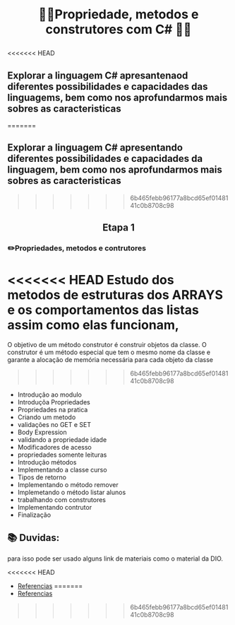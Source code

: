 # <p align="center"> 👨‍💻Propriedade, metodos e construtores com C# 👨‍💻 </p>

<<<<<<< HEAD
## Explorar a linguagem C# apresantenaod diferentes possibilidades e capacidades das linguagems, bem como nos aprofundarmos mais sobres as caracteristicas
=======
## Explorar a linguagem C# apresentando diferentes possibilidades e capacidades da linguagem, bem como nos aprofundarmos mais sobres as caracteristicas
>>>>>>> 6b465febb96177a8bcd65ef0148141c0b8708c98

###
## <p align="center"> Etapa 1 </p>
###  ✏️Propriedades, metodos e contrutores

<<<<<<< HEAD
Estudo dos metodos de estruturas dos ARRAYS e os comportamentos das listas assim como elas funcionam, 
=======
O objetivo de um método construtor é construir objetos da classe. O construtor é um método especial que tem o mesmo nome da classe e garante a alocação de memória necessária para cada objeto da classe
>>>>>>> 6b465febb96177a8bcd65ef0148141c0b8708c98

- Introdução ao modulo
- Introduçõa Propriedades
- Propriedades na pratica
- Criando um metodo
- validações no GET e SET
- Body Expression 
- validando a propriedade idade 
- Modificadores de acesso
- propriedades somente leituras 
- Introdução métodos
- Implementando a classe curso
- Tipos de retorno
- Implementando o método remover
- Implemetando o método listar alunos
- trabalhando com construtores 
- Implementando contrutor 
- Finalização

##

## 📚 Duvidas: 
para isso pode ser usado alguns link de materiais como o material da DIO. </p> 

<<<<<<< HEAD
- [Referencias](https://drive.google.com/file/d/1pj26rJGtM55rtVqOyUhh4KdWODXdyfKb/view)
=======
- [Referencias]([https://drive.google.com/file/d/1pj26rJGtM55rtVqOyUhh4KdWODXdyfKb/view](https://docs.google.com/presentation/d/1y4K1Yn3_fBPD2E3qfL1tYFYSmXVewcAu/edit#slide=id.p1))
>>>>>>> 6b465febb96177a8bcd65ef0148141c0b8708c98
